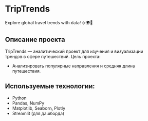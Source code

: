 # TripTrends

Explore global travel trends with data! ✈️🌍🚂

## Описание проекта
TripTrends — аналитический проект для изучения и визуализации трендов в сфере путешествий. 
Цель проекта:
- Анализировать популярные направления и средняя длина путешествия.


## Используемые технологии:
- Python
- Pandas, NumPy
- Matplotlib, Seaborn, Plotly
- Streamlit (для дашборда)
